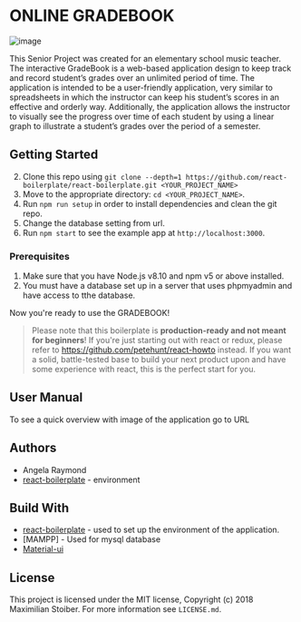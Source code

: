 # ONLINE GRADEBOOK

![image](https://drive.google.com/open?id=1hycKpN1DIpNQDAGbo-KyJwFc01xhn5BE)

This Senior Project was created for an elementary school music teacher. The interactive GradeBook is a web-based application design to keep track and record student’s grades over an unlimited period of time. The application is intended to be a user-friendly application, very similar to spreadsheets in which the instructor can keep his student’s scores in an effective and orderly way. Additionally, the application allows the instructor to visually see the progress over time of each student by using a linear graph to illustrate a student’s grades over the period of a semester.

## Getting Started

2.  Clone this repo using `git clone --depth=1 https://github.com/react-boilerplate/react-boilerplate.git <YOUR_PROJECT_NAME>`
3.  Move to the appropriate directory: `cd <YOUR_PROJECT_NAME>`.<br />
4.  Run `npm run setup` in order to install dependencies and clean the git repo.<br />
5.  Change the database setting from url.
6.  Run `npm start` to see the example app at `http://localhost:3000`.

### Prerequisites
1. Make sure that you have Node.js v8.10 and npm v5 or above installed.
2. You must have a database set up in a server that uses phpmyadmin and have access to tthe database.

Now you're ready to use the GRADEBOOK!

> Please note that this boilerplate is **production-ready and not meant for beginners**! If you're just starting out with react or redux, please refer to https://github.com/petehunt/react-howto instead. If you want a solid, battle-tested base to build your next product upon and have some experience with react, this is the perfect start for you.

## User Manual
To see a quick overview with image of the application go to URL

## Authors
*  Angela Raymond
*  [react-boilerplate](https://www.reactboilerplate.com/) - environment

## Build With

* [react-boilerplate](https://www.reactboilerplate.com/) - used to set up the
environment of the application.
* [MAMPP] - Used for mysql database
* [Material-ui](https://material-ui.com/)

## License

This project is licensed under the MIT license, Copyright (c) 2018 Maximilian
Stoiber. For more information see `LICENSE.md`.
